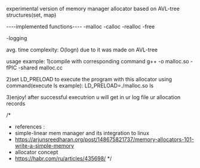 experimental version of memory manager allocator
based on AVL-tree structures(set, map)

----implemented functions----
-malloc
-calloc
-realloc
-free

-logging


avg. time complexity: O(logn) due to it was made on AVL-tree

usage example:
1)compile with corresponding command
g++ -o malloc.so -fPIC -shared malloc.cc

2)set LD_PRELOAD to execute the program with this allocator using command(execute ls example):
LD_PRELOAD=./malloc.so ls

3)enjoy! after successful executrion u will get in ur log file ur allocation records

/*
* references :
* simple-linear mem manager and its integration to linux
* https://arjunsreedharan.org/post/148675821737/memory-allocators-101-write-a-simple-memory
* allocator concept
* https://habr.com/ru/articles/435698/
*/
